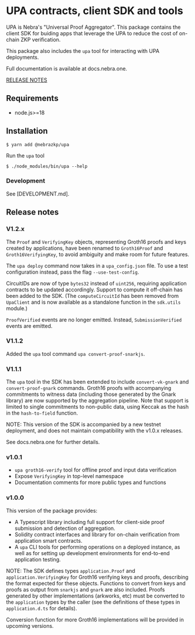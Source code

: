 # UPA contracts, client SDK and tools

UPA is Nebra's "Universal Proof Aggregator".  This package contains the client
SDK for buiding apps that leverage the UPA to reduce the cost of on-chain ZKP
verification.

This package also includes the `upa` tool for interacting with UPA
deployments.

Full documentation is available at docs.nebra.one.

[RELEASE NOTES](#release-notes)

## Requirements

- node.js>=18

## Installation

```console
$ yarn add @nebrazkp/upa
```

Run the `upa` tool
```console
$ ./node_modules/bin/upa --help
```

### Development

See [DEVELOPMENT.md].

## Release notes

### V1.2.x

The `Proof` and `VerifyingKey` objects, representing Groth16 proofs and keys
created by applications, have been renamed to `Groth16Proof` and
`Groth16VerifyingKey`, to avoid ambiguity and make room for future features.

The `upa deploy` command now takes in a `upa_config.json` file. To use a
test configuration instead, pass the flag `--use-test-config`.

CircuitIDs are now of type `bytes32` instead of `uint256`, requiring
application contracts to be updated accordingly.  Support to compute it
off-chain has been added to the SDK.  (The `computeCircuitId` has been removed
from `UpaClient` and is now available as a standalone function in the
`sdk.utils` module.)

`ProofVerified` events are no longer emitted. Instead, `SubmissionVerified`
events are emitted.

### V1.1.2

Added the `upa` tool command `upa convert-proof-snarkjs`.

### V1.1.1

The `upa` tool in the SDK has been extended to include `convert-vk-gnark` and
`convert-proof-gnark` commands.  Groth16 proofs with accompanying commitments
to witness data (including those generated by the Gnark library) are now
supported by the aggregation pipeline.  Note that support is limited to single
commitments to non-public data, using Keccak as the hash in the
`hash-to-field` function.

NOTE: This version of the SDK is accompanied by a new testnet deployment, and
does not maintain compatibility with the v1.0.x releases.

See docs.nebra.one for further details.

### v1.0.1

- `upa groth16-verify` tool for offline proof and input data verification
- Expose `VerifyingKey` in top-level namespace
- Documentation comments for more public types and functions

### v1.0.0

This version of the package provides:

- A Typescript library including full support for client-side proof submission
  and detection of aggregation.
- Solidity contract interfaces and library for on-chain verification from
  application smart contracts.
- A `upa` CLI tools for performing operations on a deployed instance, as well
  as for setting up development environments for end-to-end application testing.

NOTE: The SDK defines types `application.Proof` and `application.VerifyingKey`
for Groth16 verifying keys and proofs, describing the format expected for
these objects.  Functions to convert from keys and proofs as output from
`snarkjs` and `gnark` are also included.  Proofs generated by other implementations
(arkworks, etc) must be converted to the `application` types by the
caller (see the definitions of these types in `application.d.ts` for details).

Conversion function for more Groth16 implementations will be provided in
upcoming versions.
